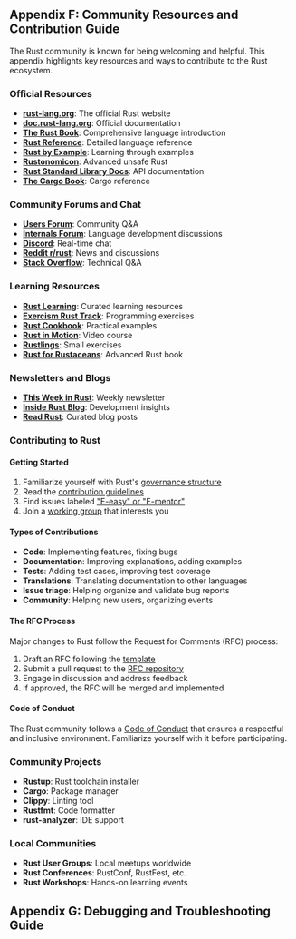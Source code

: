 ## Appendix F: Community Resources and Contribution Guide

The Rust community is known for being welcoming and helpful. This appendix highlights key resources and ways to contribute to the Rust ecosystem.

### Official Resources

- **[rust-lang.org](https://www.rust-lang.org/)**: The official Rust website
- **[doc.rust-lang.org](https://doc.rust-lang.org/)**: Official documentation
- **[The Rust Book](https://doc.rust-lang.org/book/)**: Comprehensive language introduction
- **[Rust Reference](https://doc.rust-lang.org/reference/)**: Detailed language reference
- **[Rust by Example](https://doc.rust-lang.org/rust-by-example/)**: Learning through examples
- **[Rustonomicon](https://doc.rust-lang.org/nomicon/)**: Advanced unsafe Rust
- **[Rust Standard Library Docs](https://doc.rust-lang.org/std/)**: API documentation
- **[The Cargo Book](https://doc.rust-lang.org/cargo/)**: Cargo reference

### Community Forums and Chat

- **[Users Forum](https://users.rust-lang.org/)**: Community Q&A
- **[Internals Forum](https://internals.rust-lang.org/)**: Language development discussions
- **[Discord](https://discord.gg/rust-lang)**: Real-time chat
- **[Reddit r/rust](https://www.reddit.com/r/rust/)**: News and discussions
- **[Stack Overflow](https://stackoverflow.com/questions/tagged/rust)**: Technical Q&A

### Learning Resources

- **[Rust Learning](https://github.com/ctjhoa/rust-learning)**: Curated learning resources
- **[Exercism Rust Track](https://exercism.io/tracks/rust)**: Programming exercises
- **[Rust Cookbook](https://rust-lang-nursery.github.io/rust-cookbook/)**: Practical examples
- **[Rust in Motion](https://www.manning.com/livevideo/rust-in-motion)**: Video course
- **[Rustlings](https://github.com/rust-lang/rustlings)**: Small exercises
- **[Rust for Rustaceans](https://nostarch.com/rust-rustaceans)**: Advanced Rust book

### Newsletters and Blogs

- **[This Week in Rust](https://this-week-in-rust.org/)**: Weekly newsletter
- **[Inside Rust Blog](https://blog.rust-lang.org/inside-rust/)**: Development insights
- **[Read Rust](https://readrust.net/)**: Curated blog posts

### Contributing to Rust

#### Getting Started

1. Familiarize yourself with Rust's [governance structure](https://www.rust-lang.org/governance)
2. Read the [contribution guidelines](https://github.com/rust-lang/rust/blob/master/CONTRIBUTING.md)
3. Find issues labeled ["E-easy" or "E-mentor"](https://github.com/rust-lang/rust/issues?q=is%3Aopen+is%3Aissue+label%3AE-easy)
4. Join a [working group](https://www.rust-lang.org/governance/wgs) that interests you

#### Types of Contributions

- **Code**: Implementing features, fixing bugs
- **Documentation**: Improving explanations, adding examples
- **Tests**: Adding test cases, improving test coverage
- **Translations**: Translating documentation to other languages
- **Issue triage**: Helping organize and validate bug reports
- **Community**: Helping new users, organizing events

#### The RFC Process

Major changes to Rust follow the Request for Comments (RFC) process:

1. Draft an RFC following the [template](https://github.com/rust-lang/rfcs/blob/master/0000-template.md)
2. Submit a pull request to the [RFC repository](https://github.com/rust-lang/rfcs)
3. Engage in discussion and address feedback
4. If approved, the RFC will be merged and implemented

#### Code of Conduct

The Rust community follows a [Code of Conduct](https://www.rust-lang.org/policies/code-of-conduct) that ensures a respectful and inclusive environment. Familiarize yourself with it before participating.

### Community Projects

- **Rustup**: Rust toolchain installer
- **Cargo**: Package manager
- **Clippy**: Linting tool
- **Rustfmt**: Code formatter
- **rust-analyzer**: IDE support

### Local Communities

- **Rust User Groups**: Local meetups worldwide
- **Rust Conferences**: RustConf, RustFest, etc.
- **Rust Workshops**: Hands-on learning events

## Appendix G: Debugging and Troubleshooting Guide
